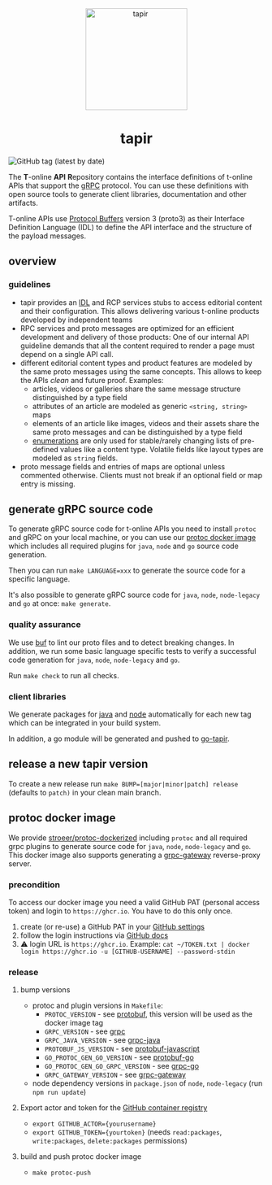 <div align="center">
  <img src="docs_resources/tapir.png" height="200" alt="tapir"/>
   <h1>tapir</h1>
</div>

![GitHub tag (latest by date)](https://img.shields.io/github/v/tag/stroeer/tapir?color=%23f653a6&label=Release&style=flat-square)

The **T**-online **API** **R**epository contains the interface definitions of t-online APIs that support the [gRPC](https://grpc.io/) protocol. You can use these definitions with open source tools to generate client libraries, documentation and other artifacts.

T-online APIs use [Protocol Buffers](https://github.com/google/protobuf) version 3 (proto3) as their Interface Definition Language (IDL) to define the API interface and the structure of the payload messages.

## overview

### guidelines

* tapir provides an [IDL](https://en.wikipedia.org/wiki/Interface_description_language) and RCP services stubs to access editorial content and their configuration. This allows delivering various t-online products developed by independent teams
* RPC services and proto messages are optimized for an efficient development and delivery of those products: One of our internal API guideline demands that all the content required to render a page must depend on a single API call.
* different editorial content types and product features are modeled by the same proto messages using the same concepts. This allows to keep the APIs _clean_ and future proof. Examples:
    * articles, videos or galleries share the same message structure distinguished by a type field
    * attributes of an article are modeled as generic `<string, string>` maps
    * elements of an article like images, videos and their assets share the same proto messages and can be distinguished by a type field
    * [enumerations](https://developers.google.com/protocol-buffers/docs/proto3#enum) are only used for stable/rarely changing lists of pre-defined values like a content type.
    Volatile fields like layout types are modeled as `string` fields.
* proto message fields and entries of maps are optional unless commented otherwise. Clients must not break if an optional field or map entry is missing.


## generate gRPC source code

To generate gRPC source code for t-online APIs you need to install `protoc` and gRPC on your local machine,
or you can use our [protoc docker image](#protoc-docker-image) which includes all required plugins for `java`, `node` and `go` source code
generation.

Then you can run `make LANGUAGE=xxx` to generate the source code for a specific language.

It's also possible to generate gRPC source code for `java`, `node`, `node-legacy` and `go` at once: `make generate`.

### quality assurance

We use [buf](https://buf.build/) to lint our proto files and to detect breaking changes. In addition, we run some basic language specific tests to verify a
successful code generation for `java`, `node`, `node-legacy` and `go`.

Run `make check` to run all checks.

### client libraries

We generate packages for [java](https://github.com/stroeer/tapir/packages/235034) and [node](https://github.com/stroeer/tapir/packages/235031)
automatically for each new tag which can be integrated in your build system. 

In addition, a go module will be generated and pushed to [go-tapir](https://github.com/stroeer/go-tapir). 

## release a new tapir version

To create a new release run `make BUMP=[major|minor|patch] release` (defaults to `patch)` in your clean main branch.

## protoc docker image

We provide [stroeer/protoc-dockerized](https://github.com/orgs/stroeer/packages/container/package/protoc-dockerized) including `protoc` and all required
grpc plugins to generate source code for `java`, `node`, `node-legacy` and `go`. This docker image also supports generating a [grpc-gateway](https://github.com/grpc-ecosystem/grpc-gateway)
reverse-proxy server.

### precondition

To access our docker image you need a valid GitHub PAT (personal access token) and login to `https://ghcr.io`. You have to do this only once.

1. create (or re-use) a GitHub PAT in your [GitHub settings](https://github.com/settings/tokens)
2. follow the login instructions via [GitHub docs](https://docs.github.com/en/packages/working-with-a-github-packages-registry/working-with-the-docker-registry#authenticating-with-a-personal-access-token)
3. :warning: login URL is `https://ghcr.io`. Example: `cat ~/TOKEN.txt | docker login https://ghcr.io -u [GITHUB-USERNAME] --password-stdin`

### release

1. bump versions
    - protoc and plugin versions in `Makefile`: 
      - `PROTOC_VERSION` - see [protobuf](https://github.com/protocolbuffers/protobuf), this version will be used as the docker image tag
      - `GRPC_VERSION` - see [grpc](https://github.com/grpc/grpc)
      - `GRPC_JAVA_VERSION` - see [grpc-java](https://github.com/grpc/grpc-java)
      - `PROTOBUF_JS_VERSION` - see [protobuf-javascript](https://github.com/protocolbuffers/protobuf-javascript)
      - `GO_PROTOC_GEN_GO_VERSION` - see [protobuf-go](https://github.com/protocolbuffers/protobuf-go)
      - `GO_PROTOC_GEN_GO_GRPC_VERSION` - see [grpc-go](https://github.com/grpc/grpc-go)
      - `GRPC_GATEWAY_VERSION` - see [grpc-gateway](https://github.com/grpc-ecosystem/grpc-gateway)
    - node dependency versions in `package.json` of `node`, `node-legacy` (run `npm run update`)
    
2. Export actor and token for the [GitHub container registry](https://docs.github.com/en/packages/guides/about-github-container-registry)

   - `export GITHUB_ACTOR={yourusername}`
   - `export GITHUB_TOKEN={yourtoken}` (needs `read:packages`, `write:packages`, `delete:packages` permissions)


3. build and push protoc docker image
    - `make protoc-push`

